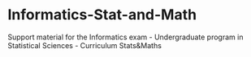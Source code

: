 # Informatics-Stat-and-Math
Support material for the Informatics exam - Undergraduate program in Statistical Sciences - Curriculum Stats&amp;Maths
